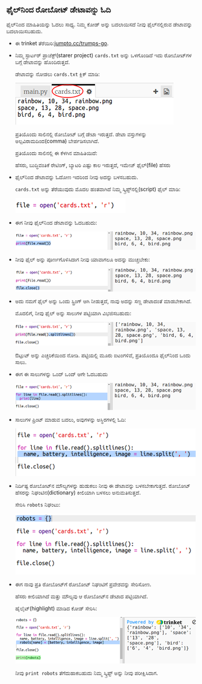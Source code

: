 ## ಫೈಲ್‌ನಿಂದ ರೋಬೋಟ್ ಡೇಟಾವನ್ನು ಓದಿ

ಫೈಲ್‌ನಿಂದ ಮಾಹಿತಿಯನ್ನು ಓದಲು ಸಾಧ್ಯ. ನಿಮ್ಮ ಕೋಡ್ ಅನ್ನು ಬದಲಾಯಿಸದೆ ನೀವು ಫೈಲ್‌ನಲ್ಲಿರುವ ಡೇಟಾವನ್ನು ಬದಲಾಯಿಸಬಹುದು.

+ ಈ trinket ತೆರೆಯಿರಿ:<a href="http://jumpto.cc/trumps-go" target="_blank">jumpto.cc/trumps-go</a>.

+ ನಿಮ್ಮ ಸ್ಟಾರ್ಟರ್ ಪ್ರಾಜೆಕ್ಟ್(starer project) `cards.txt` ಅನ್ನು ಒಳಗೊಂಡಿದೆ ಇದು ರೋಬೋಟ್‌ಗಳ ಬಗ್ಗೆ ಡೇಟಾವನ್ನು ಹೊಂದಿರುತ್ತದೆ.
    
    ಡೇಟಾವನ್ನು ನೋಡಲು `cards.txt` ಕ್ಲಿಕ್ ಮಾಡಿ:
    
    ![screenshot](images/robotrumps-cards.png)
    
    ಪ್ರತಿಯೊಂದು ಸಾಲಿನಲ್ಲಿ ರೋಬೋಟ್ ಬಗ್ಗೆ ಡೇಟಾ ಇರುತ್ತದೆ. ಡೇಟಾ ವಸ್ತುಗಳನ್ನು ಅಲ್ಪವಿರಾಮದಿಂದ(comma) ಬೇರ್ಪಡಿಸಲಾಗಿದೆ.
    
    ಪ್ರತಿಯೊಂದು ಸಾಲಿನಲ್ಲಿ ಈ ಕೆಳಗಿನ ಮಾಹಿತಿಯಿದೆ:
    
    ಹೆಸರು, ಬುದ್ಧಿವಂತಿಕೆ ರೇಟಿಂಗ್, ಬ್ಯಾಟರಿ ಎಷ್ಟು ಕಾಲ ಇರುತ್ತದೆ, ಇಮೇಜ್ ಫೈಲ್(file) ಹೆಸರು

+ ಫೈಲ್‌ನಿಂದ ಡೇಟಾವನ್ನು ಓದೋಣ ಇದರಿಂದ ನೀವು ಅದನ್ನು ಬಳಸಬಹುದು.
    
    `cards.txt` ಅನ್ನು ತೆರೆಯುವುದು ಮೊದಲ ಹಂತವಾಗಿದೆ ನಿಮ್ಮ ಸ್ಕ್ರಿಪ್ಟ್‌ನಲ್ಲಿ(script) ಫೈಲ್ ಮಾಡಿ:
    
    ![screenshot](images/robotrumps-open.png)

+ ಈಗ ನೀವು ಫೈಲ್‌ನಿಂದ ಡೇಟಾವನ್ನು ಓದಬಹುದು:
    
    ![screenshot](images/robotrumps-read.png)

+ ನೀವು ಫೈಲ್ ಅನ್ನು ಪೂರ್ಣಗೊಳಿಸಿದಾಗ ನೀವು ಯಾವಾಗಲೂ ಅದನ್ನು ಮುಚ್ಚಬೇಕು:
    
    ![screenshot](images/robotrumps-close.png)

+ ಅದು ನಮಗೆ ಫೈಲ್ ಅನ್ನು ಒಂದು ಸ್ಟ್ರಿಂಗ್ ಆಗಿ ನೀಡುತ್ತದೆ, ನಾವು ಅದನ್ನು ಸಣ್ಣ ಡೇಟಾದಂತೆ ಮಾಡಬೇಕಾಗಿದೆ.
    
    ಮೊದಲಿಗೆ, ನೀವು ಫೈಲ್ ಅನ್ನು ಸಾಲುಗಳ ಪಟ್ಟಿಯಾಗಿ ವಿಭಜಿಸಬಹುದು:
    
    ![screenshot](images/robotrumps-lines.png)
    
    ಔಟ್ಪುಟ್ ಅನ್ನು ಎಚ್ಚರಿಕೆಯಿಂದ ನೋಡಿ. ಪಟ್ಟಿಯಲ್ಲಿ ಮೂರು ಐಟಂಗಳಿವೆ, ಪ್ರತಿಯೊಂದೂ ಫೈಲ್‌ನಿಂದ ಒಂದು ಸಾಲು.

+ ಈಗ ಈ ಸಾಲುಗಳನ್ನು ಒಂದ್ ಒಂದ್ ಆಗೇ ಓದಬಹುದು
    
    ![screenshot](images/robotrumps-loop.png)

+ ಸಾಲುಗಳ ಪ್ರಿಂಟ್ ಮಾಡುವ ಬದಲು, ಅವುಗಳನ್ನು ಅಸ್ಥಿರಗಳಲ್ಲಿ ಓದಿ:
    
    ![screenshot](images/robotrumps-variables.png)

+ ನಿರ್ದಿಷ್ಟ ರೋಬೋಟ್‌ನ ಮೌಲ್ಯಗಳನ್ನು ಹುಡುಕಲು ನೀವು ಈ ಡೇಟಾವನ್ನು ಬಳಸಬೇಕಾಗುತ್ತದೆ. ರೋಬೋಟ್ ಹೆಸರನ್ನು ನಿಘಂಟಿನ(dictionary) ಕೀಲಿಯಾಗಿ ಬಳಸಲು ಅನುಮತಿಸುತ್ತದೆ.
    
    ಸೇರಿಸಿ `robots` ನಿಘಂಟು:
    
    ![screenshot](images/robotrumps-dict.png)

+ ಈಗ ನಾವು ಪ್ರತಿ ರೋಬೋಟ್‌ಗೆ ರೋಬೋಟ್ ನಿಘಂಟಿಗೆ ಪ್ರವೇಶವನ್ನು ಸೇರಿಸೋಣ.
    
    ಹೆಸರು ಕೀಲಿಯಾಗಿದೆ ಮತ್ತು ಮೌಲ್ಯವು ಆ ರೋಬೋಟ್‌ನ ಡೇಟಾದ ಪಟ್ಟಿಯಾಗಿದೆ.
    
    ಹೈಲೈಟ್(highlight) ಮಾಡಿದ ಕೋಡ್ ಸೇರಿಸಿ:
    
    ![screenshot](images/robotrumps-data.png)
    
    ನೀವು `print robots` ತೆಗೆದುಹಾಕಬಹುದು ನಿಮ್ಮ ಸ್ಕ್ರಿಪ್ಟ್ ಅನ್ನು ನೀವು ಪರೀಕ್ಷಿಸಿದಾಗ.
